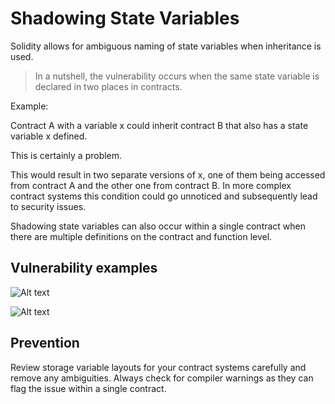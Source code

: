 # Shadowing State Variables

Solidity allows for ambiguous naming of state variables when inheritance is used.

> In a nutshell, the vulnerability occurs when the same state variable is declared in two places in contracts.

Example:

Contract A with a variable x could inherit contract B that also has a state variable x defined.

This is certainly a problem.

This would result in two separate versions of x, one of them being accessed from contract A and the other one from contract B. In more complex contract systems this condition could go unnoticed and subsequently lead to security issues.

Shadowing state variables can also occur within a single contract when there are multiple definitions on the contract and function level.

## Vulnerability examples

![Alt text](<../Common Attack Vectors/image/Shadowing State Variables/shadowingInFuncitons.png>)

![Alt text](<../Common Attack Vectors/image/Shadowing State Variables/shadowingInInheritance.png>)

## Prevention

Review storage variable layouts for your contract systems carefully and remove any ambiguities. Always check for compiler warnings as they can flag the issue within a single contract.
